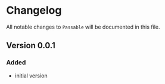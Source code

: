 # Changelog

All notable changes to `Passable` will be documented in this file.

## Version 0.0.1

### Added
- initial version
